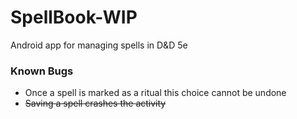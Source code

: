 # SpellBook-WIP
Android app for managing spells in D&D 5e

<h3>Known Bugs</h3>

- Once a spell is marked as a ritual this choice cannot be undone
- ~~Saving a spell crashes the activity~~
